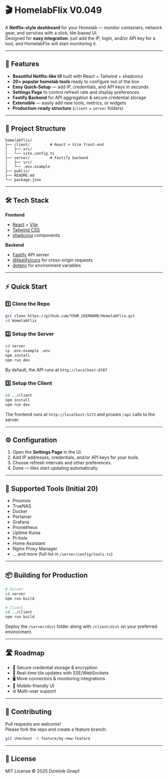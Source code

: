 # 🎬 HomelabFlix V0.049

A **Netflix-style dashboard** for your Homelab — monitor containers, network gear, and services with a slick, tile-based UI.  
Designed for **easy integration**: just add the IP, login, and/or API key for a tool, and HomelabFlix will start monitoring it.

---

## 🚀 Features

- **Beautiful Netflix-like UI** built with React + Tailwind + shadcn/ui
- **20+ popular homelab tools** ready to configure out of the box
- **Easy Quick-Setup** — add IP, credentials, and API keys in seconds
- **Settings Page** to control refresh rate and display preferences
- **Fastify Backend** for API aggregation & secure credential storage
- **Extensible** — easily add new tools, metrics, or widgets
- **Production-ready structure** (`client` + `server` folders)

---

## 📂 Project Structure

```plaintext
homelabflix/
├── client/         # React + Vite front-end
│   ├── src/
│   └── vite.config.ts
├── server/         # Fastify backend
│   ├── src/
│   └── .env.example
├── public/
├── README.md
└── package.json
```

---

## 🛠️ Tech Stack

**Frontend**
- [React](https://react.dev/) + [Vite](https://vitejs.dev/)
- [Tailwind CSS](https://tailwindcss.com/)
- [shadcn/ui](https://ui.shadcn.com/) components

**Backend**
- [Fastify](https://fastify.dev/) API server
- [@fastify/cors](https://github.com/fastify/fastify-cors) for cross-origin requests
- [dotenv](https://github.com/motdotla/dotenv) for environment variables

---

## ⚡ Quick Start

### 1️⃣ Clone the Repo
```bash
git clone https://github.com/YOUR_USERNAME/HomelabFlix.git
cd HomelabFlix
```

### 2️⃣ Setup the Server
```bash
cd server
cp .env.example .env
npm install
npm run dev
```
By default, the API runs at `http://localhost:8787`

### 3️⃣ Setup the Client
```bash
cd ../client
npm install
npm run dev
```
The frontend runs at `http://localhost:5173` and proxies `/api` calls to the server.

---

## ⚙️ Configuration

1. Open the **Settings Page** in the UI.
2. Add IP addresses, credentials, and/or API keys for your tools.
3. Choose refresh intervals and other preferences.
4. Done — tiles start updating automatically.

---

## 🧩 Supported Tools (Initial 20)
- Proxmox
- TrueNAS
- Docker
- Portainer
- Grafana
- Prometheus
- Uptime Kuma
- Pi-hole
- Home Assistant
- Nginx Proxy Manager
- ... and more (full list in `/server/config/tools.ts`)

---

## 📦 Building for Production

```bash
# Server
cd server
npm run build

# Client
cd ../client
npm run build
```

Deploy the `/server/dist` folder along with `/client/dist` on your preferred environment.

---

## 🛣️ Roadmap

- 🔐 Secure credential storage & encryption
- 📡 Real-time tile updates with SSE/WebSockets
- 🖥️ More connectors & monitoring integrations
- 📱 Mobile-friendly UI
- 🌐 Multi-user support

---

## 🤝 Contributing

Pull requests are welcome!  
Please fork the repo and create a feature branch:
```bash
git checkout -b feature/my-new-feature
```

---

## 📜 License

MIT License © 2025 Dominik Gnepf
```
